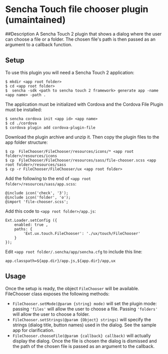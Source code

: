 # Sencha Touch file chooser plugin (umaintained)

##Description
A Sencha Touch 2 plugin that shows a dialog where the user can choose a file or a folder. The chosen file's path is then passed as an argument to a callback function. 

## Setup
To use this plugin you will need a Sencha Touch 2 application:

	$ mkdir <app root folder>
	$ cd <app root folder>
	$  sencha -sdk <path to sencha touch 2 framework> generate app -name <app name> -path .

The application must be initialized with Cordova and the Cordova File Plugin must be installed:

	$ sencha cordova init <app id> <app name>
	$ cd ./cordova 
	$ cordova plugin add cordova-plugin-file

Download the plugin archive and unzip it. Then copy the plugin files to the app folder structure:

	$ cp  FileChooser/FileChooser/resources/icons/* <app root folder>/resources/icons
	$ cp  FileChooser/FileChooser/resources/sass/file-chooser.scss <app root folder>/resources/sass
	$ cp -r FileChooser/FileChooser/ux <app root folder>

Add the following to the end of `<app root folder>/resources/sass/app.scss`:

	@include icon('check', '3');
	@include icon('folder', 'o');
	@import 'file-chooser.scss';

Add this code to `<app root folder>/app.js`:

	Ext.Loader.setConfig ({
	    enabled: true ,
	    paths: {
	        'Ext.ux.touch.FileChooser': './ux/touch/FileChooser'
	    }
	});

Edit `<app root folder/.sencha/app/sencha.cfg` to include this line:
	
	app.classpath=${app.dir}/app.js,${app.dir}/app,ux

## Usage
Once the setup is ready, the object `FileChooser` will be available. FileChooser class exposes the following methods:

- `FileChooser.setMode(@param {string} mode)` will set the plugin mode: passing `'files'` will allow the user to choose a file. Passing `'folders'` will allow the user to choose a folder.
- `FileChooser.setStrings(@param {Object} strings)` will specify the strings (dialog title, button names) used in the dialog. See the sample app for clarification.
- `FileChooser.chooseFile(@param {callback} callback)` will actually display the dialog. Once the file is chosen the dialog is dismissed and the path of the chosen file is passed as an argument to the callback.
